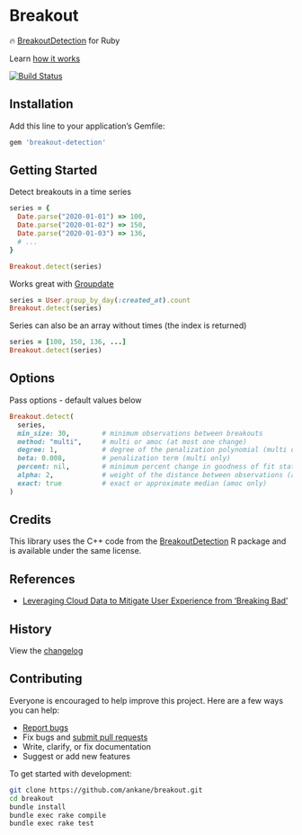 # Breakout

:fire: [BreakoutDetection](https://github.com/twitter/BreakoutDetection) for Ruby

Learn [how it works](https://blog.twitter.com/engineering/en_us/a/2014/breakout-detection-in-the-wild)

[![Build Status](https://github.com/ankane/breakout/workflows/build/badge.svg?branch=master)](https://github.com/ankane/breakout/actions)

## Installation

Add this line to your application’s Gemfile:

```ruby
gem 'breakout-detection'
```

## Getting Started

Detect breakouts in a time series

```ruby
series = {
  Date.parse("2020-01-01") => 100,
  Date.parse("2020-01-02") => 150,
  Date.parse("2020-01-03") => 136,
  # ...
}

Breakout.detect(series)
```

Works great with [Groupdate](https://github.com/ankane/groupdate)

```ruby
series = User.group_by_day(:created_at).count
Breakout.detect(series)
```

Series can also be an array without times (the index is returned)

```ruby
series = [100, 150, 136, ...]
Breakout.detect(series)
```

## Options

Pass options - default values below

```ruby
Breakout.detect(
  series,
  min_size: 30,        # minimum observations between breakouts
  method: "multi",     # multi or amoc (at most one change)
  degree: 1,           # degree of the penalization polynomial (multi only)
  beta: 0.008,         # penalization term (multi only)
  percent: nil,        # minimum percent change in goodness of fit statistic (multi only)
  alpha: 2,            # weight of the distance between observations (amoc only)
  exact: true          # exact or approximate median (amoc only)
)
```

## Credits

This library uses the C++ code from the [BreakoutDetection](https://github.com/twitter/BreakoutDetection) R package and is available under the same license.

## References

- [Leveraging Cloud Data to Mitigate User Experience from ‘Breaking Bad’](https://arxiv.org/abs/1411.7955)

## History

View the [changelog](https://github.com/ankane/breakout/blob/master/CHANGELOG.md)

## Contributing

Everyone is encouraged to help improve this project. Here are a few ways you can help:

- [Report bugs](https://github.com/ankane/breakout/issues)
- Fix bugs and [submit pull requests](https://github.com/ankane/breakout/pulls)
- Write, clarify, or fix documentation
- Suggest or add new features

To get started with development:

```sh
git clone https://github.com/ankane/breakout.git
cd breakout
bundle install
bundle exec rake compile
bundle exec rake test
```
